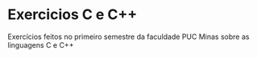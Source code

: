 
# Exercicios C e C++

Exercícios feitos no primeiro semestre da faculdade PUC Minas sobre as linguagens C e C++
